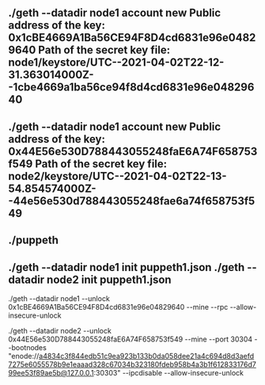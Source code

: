 ./geth --datadir node1 account new
Public address of the key:   0x1cBE4669A1Ba56CE94F8D4cd6831e96e04829640
Path of the secret key file: node1/keystore/UTC--2021-04-02T22-12-31.363014000Z--1cbe4669a1ba56ce94f8d4cd6831e96e04829640
----------------------------------
./geth --datadir node1 account new
Public address of the key:   0x44E56e530D788443055248faE6A74F658753f549
Path of the secret key file: node2/keystore/UTC--2021-04-02T22-13-54.854574000Z--44e56e530d788443055248fae6a74f658753f549
----------------------------------
./puppeth
----------------------------------
./geth --datadir node1 init puppeth1.json
./geth --datadir node2 init puppeth1.json
----------------------------------
./geth --datadir node1 --unlock 0x1cBE4669A1Ba56CE94F8D4cd6831e96e04829640 --mine --rpc --allow-insecure-unlock

./geth --datadir node2 --unlock 0x44E56e530D788443055248faE6A74F658753f549 --mine --port 30304 --bootnodes "enode://a4834c3f844edb51c9ea923b133b0da058dee21a4c694d8d3aefd7275e6055578b9e1eaaad328c67034b323180fdeb958b4a3b1f612833176d799ee53f89ae5b@127.0.0.1:30303" --ipcdisable --allow-insecure-unlock

